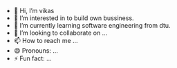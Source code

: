- 👋 Hi, I’m vikas
- 👀 I’m interested in to build own bussiness.
- 🌱 I’m currently learning software engineering from dtu.
- 💞️ I’m looking to collaborate on ...
- 📫 How to reach me ...
- 😄 Pronouns: ...
- ⚡ Fun fact: ...

<!---
vikas967/vikas967 is a ✨ special ✨ repository because its `README.md` (this file) appears on your GitHub profile.
You can click the Preview link to take a look at your changes.
--->
